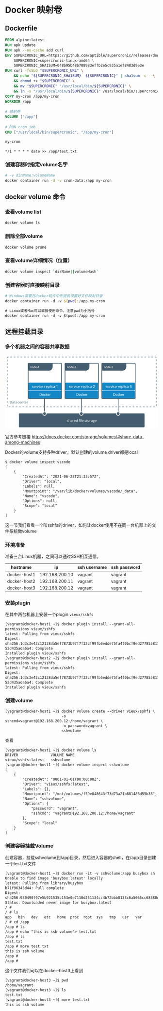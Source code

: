 # Docker 映射卷

## Dockerfile

```dockerfile
FROM alpine:latest
RUN apk update
RUN apk --no-cache add curl
ENV SUPERCRONIC_URL=https://github.com/aptible/supercronic/releases/download/v0.1.12/supercronic-linux-amd64 \
    SUPERCRONIC=supercronic-linux-amd64 \
    SUPERCRONIC_SHA1SUM=048b95b48b708983effb2e5c935a1ef8483d9e3e
RUN curl -fsSLO "$SUPERCRONIC_URL" \
    && echo "${SUPERCRONIC_SHA1SUM}  ${SUPERCRONIC}" | sha1sum -c - \
    && chmod +x "$SUPERCRONIC" \
    && mv "$SUPERCRONIC" "/usr/local/bin/${SUPERCRONIC}" \
    && ln -s "/usr/local/bin/${SUPERCRONIC}" /usr/local/bin/supercronic
COPY my-cron /app/my-cron
WORKDIR /app

# 映射卷
VOLUME ["/app"]

# RUN cron job
CMD ["/usr/local/bin/supercronic", "/app/my-cron"]
```

```shell
my-cron

*/1 * * * * date >> /app/test.txt
```

### 创建容器时指定volume名字

```bash
# -v dirName:volumeName
docker container run -d -v cron-data:/app my-cron
```



## docker volume 命令

### 查看volume list

```bash
docker volume ls
```

### 删除全部volume

```bash
docker volume prune
```

### 查看volume详细情况（位置）

```bash
docker volume inspect `dirName||volumeHash`
```

### 创建容器时直接映射目录

```powershell
# Windows需要在docker软件中先提前设置好文件映射目录
docker container run -d -v ${pwd}:/app my-cron
```

```shell
# Linux或者Mac可以直接使用命令，注意pwd为小括号
docker container run -d -v $(pwd):/app my-cron
```

## 远程挂载目录

### 多个机器之间的容器共享数据

![image-20220510132332724](../Assets/image-20220510132332724.png)

官方参考链接 https://docs.docker.com/storage/volumes/#share-data-among-machines

Docker的volume支持多种driver。默认创建的volume driver都是local

```
$ docker volume inspect vscode
[
    {
        "CreatedAt": "2021-06-23T21:33:57Z",
        "Driver": "local",
        "Labels": null,
        "Mountpoint": "/var/lib/docker/volumes/vscode/_data",
        "Name": "vscode",
        "Options": null,
        "Scope": "local"
    }
]
```

这一节我们看看一个叫sshfs的driver，如何让docker使用不在同一台机器上的文件系统做volume

### 环境准备

准备三台Linux机器，之间可以通过SSH相互通信。

| hostname     | ip             | ssh username | ssh password |
| ------------ | -------------- | ------------ | ------------ |
| docker-host1 | 192.168.200.10 | vagrant      | vagrant      |
| docker-host2 | 192.168.200.11 | vagrant      | vagrant      |
| docker-host3 | 192.168.200.12 | vagrant      | vagrant      |

### 安装plugin

在其中两台机器上安装一个plugin `vieux/sshfs`

```
[vagrant@docker-host1 ~]$ docker plugin install --grant-all-permissions vieux/sshfs
latest: Pulling from vieux/sshfs
Digest: sha256:1d3c3e42c12138da5ef7873b97f7f32cf99fb6edde75fa4f0bcf9ed277855811
52d435ada6a4: Complete
Installed plugin vieux/sshfs
[vagrant@docker-host2 ~]$ docker plugin install --grant-all-permissions vieux/sshfs
latest: Pulling from vieux/sshfs
Digest: sha256:1d3c3e42c12138da5ef7873b97f7f32cf99fb6edde75fa4f0bcf9ed277855811
52d435ada6a4: Complete
Installed plugin vieux/sshfs
```

### 创建volume

```
[vagrant@docker-host1 ~]$ docker volume create --driver vieux/sshfs \
                          -o sshcmd=vagrant@192.168.200.12:/home/vagrant \
                          -o password=vagrant \
                          sshvolume
```

查看

```
[vagrant@docker-host1 ~]$ docker volume ls
DRIVER               VOLUME NAME
vieux/sshfs:latest   sshvolume
[vagrant@docker-host1 ~]$ docker volume inspect sshvolume
[
    {
        "CreatedAt": "0001-01-01T00:00:00Z",
        "Driver": "vieux/sshfs:latest",
        "Labels": {},
        "Mountpoint": "/mnt/volumes/f59e848643f73d73a21b881486d55b33",
        "Name": "sshvolume",
        "Options": {
            "password": "vagrant",
            "sshcmd": "vagrant@192.168.200.12:/home/vagrant"
        },
        "Scope": "local"
    }
]
```

### 创建容器挂载Volume

创建容器，挂载sshvolume到/app目录，然后进入容器的shell，在/app目录创建一个test.txt文件

```
[vagrant@docker-host1 ~]$ docker run -it -v sshvolume:/app busybox sh
Unable to find image 'busybox:latest' locally
latest: Pulling from library/busybox
b71f96345d44: Pull complete
Digest: sha256:930490f97e5b921535c153e0e7110d251134cc4b72bbb8133c6a5065cc68580d
Status: Downloaded newer image for busybox:latest
/ #
/ # ls
app   bin   dev   etc   home  proc  root  sys   tmp   usr   var
/ # cd /app
/app # ls
/app # echo "this is ssh volume"> test.txt
/app # ls
test.txt
/app # more test.txt
this is ssh volume
/app #
/app #
```

这个文件我们可以在docker-host3上看到

```
[vagrant@docker-host3 ~]$ pwd
/home/vagrant
[vagrant@docker-host3 ~]$ ls
test.txt
[vagrant@docker-host3 ~]$ more test.txt
this is ssh volume
```